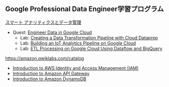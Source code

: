 ## Google Professional Data Engineer学習プログラム 
[スマート アナリティクスとデータ管理](https://cloud.google.com/training/data-ml?hl=ja#data-engineer-learning-path)

- Quest: [Engineer Data in Google Cloud](https://google.qwiklabs.com/quests/132)
  - Lab: [Creating a Data Transformation Pipeline with Cloud Dataprep](https://google.qwiklabs.com/focuses/4415?parent=catalog)
  - Lab: [Building an IoT Analytics Pipeline on Google Cloud](https://google.qwiklabs.com/focuses/605?parent=catalog)
  - Lab: [ETL Processing on Google Cloud Using Dataflow and BigQuery](https://google.qwiklabs.com/focuses/3460?parent=catalog)


https://amazon.qwiklabs.com/catalog

- [Introduction to AWS Identity and Access Management (IAM)](https://amazon.qwiklabs.com/focuses/15717?catalog_rank=%7B%22rank%22%3A1%2C%22num_filters%22%3A1%2C%22has_search%22%3Afalse%7D&parent=catalog)
- [Introduction to Amazon API Gateway](https://amazon.qwiklabs.com/focuses/10383?parent=catalog)
- [Introduction to Amazon DynamoDB](https://amazon.qwiklabs.com/focuses/14815?parent=catalog)
